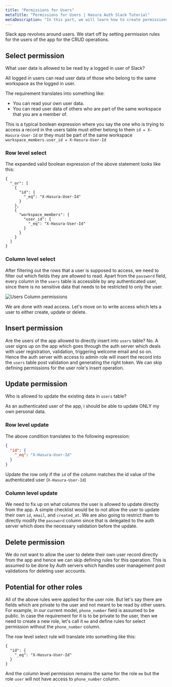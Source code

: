 ```yaml
---
title: "Permissions for Users"
metaTitle: "Permissions for Users | Hasura Auth Slack Tutorial"
metaDescription: "In this part, we will learn how to create permissions for users of the app"
---
```


Slack app revolves around users. We start off by setting permission rules for the users of the app for the CRUD operations.

## Select permission

What user data is allowed to be read by a logged in user of Slack?

All logged in users can read user data of those who belong to the same workspace as the logged in user.

The requirement translates into something like:

- You can read your own user data.
- You can read user data of others who are part of the same workspace that you are a member of.

This is a typical boolean expression where you say the one who is trying to access a record in the users table must either belong to them `id = X-Hasura-User-Id` or they must be part of the same workspace `workspace_members.user_id = X-Hasura-User-Id`

### Row level select

The expanded valid boolean expression of the above statement looks like this:

```
{
  "_or": [
    {
      "id": {
        "_eq": "X-Hasura-User-Id"
      }
    },
    {
      "workspace_members": {
        "user_id": {
          "_eq": "X-Hasura-User-Id"
        }
      }
    }
  ]
}
```

### Column level select

After filtering out the rows that a user is supposed to access, we need to filter out which fields they are allowed to read. Apart from the `password` field, every column in the `users` table is accessible by any authenticated user, since there is no sensitive data that needs to be restricted to only the user.

![Users Column permissions](https://graphql-engine-cdn.hasura.io/learn-hasura/assets/graphql-hasura-auth/slack-users-select-columns.png)

We are done with read access. Let's move on to write access which lets a user to either create, update or delete.

## Insert permission

Are the users of the app allowed to directly insert into `users` table?
No. A user signs up on the app which goes through the auth server which deals with user registration, validation, triggering welcome email and so on. Hence the auth server with access to admin role will insert the record into the `users` table post validation and generating the right token. We can skip defining permissions for the user role's insert operation.

## Update permission

Who is allowed to update the existing data in `users` table?

As an authenticated user of the app, i should be able to update ONLY my own personal data.

### Row level update

The above condition translates to the following expression:

```json
{
  "id": {
    "_eq": "X-Hasura-User-Id"
  }
}
```

Update the row only if the `id` of the column matches the id value of the authenticated user (`X-Hasura-User-Id`)

### Column level update

We need to fix up on what columns the user is allowed to update directly from the app. A simple checklist would be to not allow the user to update their own `id`, `email`, and `created_at`. We are also going to restrict them to directly modify the `password` column since that is delegated to the auth server which does the necessary validation before the update.

## Delete permission

We do not want to allow the user to delete their own user record directly from the app and hence we can skip defining rules for this operation. This is assumed to be done by Auth servers which handles user management post validations for deleting user accounts.

## Potential for other roles

All of the above rules were applied for the user role. But let's say there are fields which are private to the user and not meant to be read by other users. For example, in our current model, `phone_number` field is assumed to be public. In case the requirement for it is to be private to the user, then we need to create a new role, let's call it `me` and define rules for select permission without the `phone_number` column.

The row level select rule will translate into something like this:

```
{
  "id": {
    "_eq": "X-Hasura-User-Id"
  }
}
```

And the column level permission remains the same for the role `me` but the role `user` will not have access to `phone_number` column.
